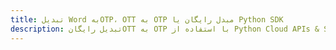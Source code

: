 ---title: تبدیل Word بهOTP، OTT به OTP مبدل رایگان یا Python SDKdescription: تبدیل رایگانOTT به OTP با استفاده از Python Cloud APIs & SDK. همچنین اسناد Microsoft Word و OpenOffice را در Cloud ایجاد، ویرایش و رندر کنید.---